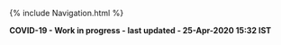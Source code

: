 {% include Navigation.html %}


**COVID-19 - Work in progress - last updated - 25-Apr-2020 15:32 IST**

